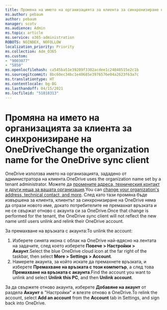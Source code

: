 ```yaml
---
title: Промяна на името на организацията за клиента за синхронизиране на OneDrive
ms.author: pebaum
author: pebaum
manager: scotv
ms.audience: Admin
ms.topic: article
ms.service: o365-administration
ROBOTS: NOINDEX, NOFOLLOW
localization_priority: Priority
ms.collection: Adm_O365
ms.custom:
- "9003077"
- "5850"
ms.openlocfilehash: ca545ba51e39209f3302acdee1c24048515e2c1b
ms.sourcegitcommit: 8bc60ec34bc1e40685e3976576e04a2623f63a7c
ms.translationtype: HT
ms.contentlocale: bg-BG
ms.lasthandoff: 04/15/2021
ms.locfileid: "51818313"
---
```

# <a name="change-the-organization-name-for-the-onedrive-sync-client"></a><span data-ttu-id="c69c3-102">Промяна на името на организацията за клиента за синхронизиране на OneDrive</span><span class="sxs-lookup"><span data-stu-id="c69c3-102">Change the organization name for the OneDrive sync client</span></span>

<span data-ttu-id="c69c3-103">OneDrive използва името на организацията, зададено от администратора на клиента.</span><span class="sxs-lookup"><span data-stu-id="c69c3-103">OneDrive uses the organization name set by a tenant administrator.</span></span>  <span data-ttu-id="c69c3-104">Можете да [промените адреса, техническия контакт и други неща за вашата организация](https://docs.microsoft.com/microsoft-365/admin/manage/change-address-contact-and-more).</span><span class="sxs-lookup"><span data-stu-id="c69c3-104">You can [change your organization's address, technical contact, and more](https://docs.microsoft.com/microsoft-365/admin/manage/change-address-contact-and-more).</span></span> <span data-ttu-id="c69c3-105">След като тази промяна бъде извършена за клиента, клиентът за синхронизиране на OneDrive няма да отрази новото име, докато потребителите не премахнат връзката и не се свържат отново с акаунта си за OneDrive.</span><span class="sxs-lookup"><span data-stu-id="c69c3-105">Once that change is performed for the tenant, the OneDrive sync client will not reflect the new name until users unlink and relink their OneDrive account.</span></span>

<span data-ttu-id="c69c3-106">За премахване на връзката с акаунта:</span><span class="sxs-lookup"><span data-stu-id="c69c3-106">To unlink the account:</span></span>

1. <span data-ttu-id="c69c3-107">Изберете синята икона с облак на OneDrive най-вдясно на лентата на задачите, след което изберете  **Повече > Настройки > Акаунт**.</span><span class="sxs-lookup"><span data-stu-id="c69c3-107">Select the blue OneDrive cloud icon at the far right of the taskbar, then select  **More > Settings > Account**.</span></span>
2. <span data-ttu-id="c69c3-108">Намерете акаунта, за който искате да премахнете връзката, и изберете  **Премахване на връзката с този компютър**, а след това  **Премахване на връзката с акаунта**.</span><span class="sxs-lookup"><span data-stu-id="c69c3-108">Find the account you want to unlink and select  **Unlink this PC**, and then  **Unlink account**.</span></span>

<span data-ttu-id="c69c3-109">За да свържете отново акаунта, изберете  **Добавяне на акаунт** от раздела  **Акаунт** в "Настройки" и влезте отново в OneDrive.</span><span class="sxs-lookup"><span data-stu-id="c69c3-109">To relink the account, select  **Add an account** from the  **Account** tab in Settings, and sign back into OneDrive.</span></span>
